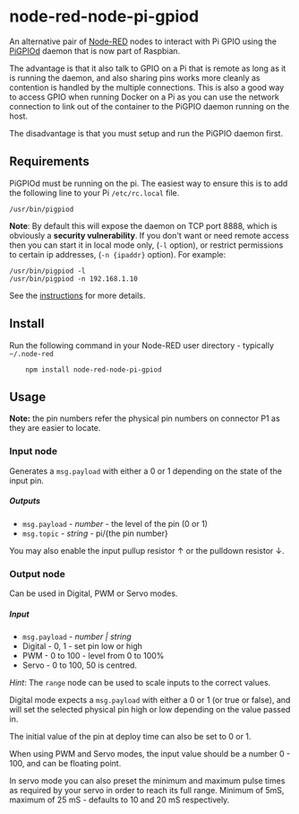 node-red-node-pi-gpiod
======================

An alternative pair of <a href="http://nodered.org" target="_new">Node-RED</a> nodes to interact with Pi GPIO using
the <a href="http://abyz.me.uk/rpi/pigpio/pigpiod.html" target="_new">PiGPIOd</a> daemon that is now part of Raspbian.

The advantage is that it also talk to GPIO on a Pi that is remote as long as it is running the daemon, and also sharing pins works more cleanly as contention is handled by the multiple connections. This is also a
good way to access GPIO when running Docker on a Pi as you can use the network connection to link out of
the container to the PiGPIO daemon running on the host.

The disadvantage is that you must setup and run the PiGPIO daemon first.

## Requirements

PiGPIOd must be running on the pi. The easiest way to ensure this is to add the following line to your Pi `/etc/rc.local` file.

    /usr/bin/pigpiod

**Note**: By default this will expose the daemon on TCP port 8888, which is obviously a **security vulnerability**. If you don't want or need remote access then you can start it in local mode only, (`-l` option), or restrict permissions to certain ip addresses, (`-n {ipaddr}` option). For example:

    /usr/bin/pigpiod -l
    /usr/bin/pigpiod -n 192.168.1.10

See the <a href="http://abyz.me.uk/rpi/pigpio/pigpiod.html" target="new">instructions</a> for more details.

## Install

Run the following command in your Node-RED user directory - typically `~/.node-red`

        npm install node-red-node-pi-gpiod

## Usage

**Note:** the pin numbers refer the physical pin numbers on connector P1 as they are easier to locate.</p>

### Input node

Generates a `msg.payload` with either a 0 or 1 depending on the state of the input pin.

##### Outputs

 - `msg.payload` - *number* - the level of the pin (0 or 1)
 - `msg.topic` - *string* - pi/{the pin number}

You may also enable the input pullup resistor &uarr; or the pulldown resistor &darr;.

### Output node

Can be used in Digital, PWM or Servo modes.

##### Input

 - `msg.payload` - *number | string*
  - Digital - 0, 1 - set pin low or high
  - PWM - 0 to 100 - level from 0 to 100%
  - Servo - 0 to 100, 50 is centred.

*Hint*: The `range` node can be used to scale inputs to the correct values.

Digital mode expects a `msg.payload` with either a 0 or 1 (or true or false),
and will set the selected physical pin high or low depending on the value passed in.

The initial value of the pin at deploy time can also be set to 0 or 1.

When using PWM and Servo modes, the input value should be a number 0 - 100, and can be floating point.

In servo mode you can also preset the minimum and maximum pulse times as required by your servo in order to reach its full range. Minimum of 5mS, maximum of 25 mS - defaults to 10 and 20 mS respectively.
